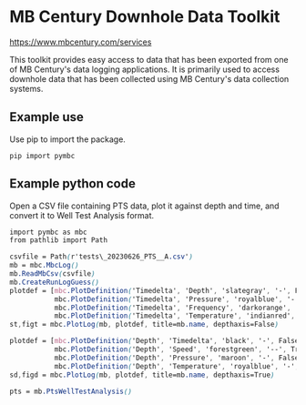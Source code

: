 # MB Century Downhole Data Toolkit

https://www.mbcentury.com/services 

This toolkit provides easy access to data that has been exported from one of MB Century's data logging applications. It is primarily used to access downhole data that has been collected using MB Century's data collection systems.


## Example use

Use pip to import the package.

```ccs
pip import pymbc
```

## Example python code

Open a CSV file containing PTS data, plot it against depth and time, and convert it to Well Test Analysis format.
```css
import pymbc as mbc
from pathlib import Path

csvfile = Path(r'tests\_20230626_PTS__A.csv')
mb = mbc.MbcLog()
mb.ReadMbCsv(csvfile)
mb.CreateRunLogGuess()
plotdef = [mbc.PlotDefinition('Timedelta', 'Depth', 'slategray', '-', False),
           mbc.PlotDefinition('Timedelta', 'Pressure', 'royalblue', '-', False),
           mbc.PlotDefinition('Timedelta', 'Frequency', 'darkorange', '-', False),
           mbc.PlotDefinition('Timedelta', 'Temperature', 'indianred', '--', True)]
st,figt = mbc.PlotLog(mb, plotdef, title=mb.name, depthaxis=False)

plotdef = [mbc.PlotDefinition('Depth', 'Timedelta', 'black', '-', False),
           mbc.PlotDefinition('Depth', 'Speed', 'forestgreen', '--', True),
           mbc.PlotDefinition('Depth', 'Pressure', 'maroon', '-', False),
           mbc.PlotDefinition('Depth', 'Temperature', 'royalblue', '-', True)]
sd,figd = mbc.PlotLog(mb, plotdef, title=mb.name, depthaxis=True)  

pts = mb.PtsWellTestAnalysis()
	
```      


